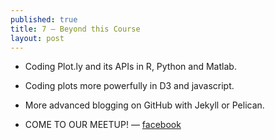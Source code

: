 ```yaml
---
published: true
title: 7 — Beyond this Course
layout: post
---
```

* Coding Plot.ly and its APIs in R, Python and Matlab.

* Coding plots more powerfully in D3 and javascript.

* More advanced blogging on GitHub with Jekyll or Pelican.

* COME TO OUR MEETUP! — [facebook](https://www.facebook.com/groups/1690932847854289/)